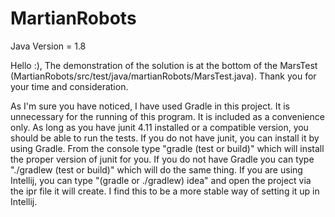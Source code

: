 MartianRobots
=============

Java Version = 1.8

Hello :), The demonstration of the solution is at the bottom of the MarsTest (MartianRobots/src/test/java/martianRobots/MarsTest.java). Thank you for your time and consideration.

As I'm sure you have noticed, I have used Gradle in this project. It is unnecessary for the running of this program. It is included as a convenience only.
As long as you have junit 4.11 installed or a compatible version, you should be able to run the tests.
If you do not have junit, you can install it by using Gradle. From the console type "gradle (test or build)" which will install the proper version
of junit for you. If you do not have Gradle you can type "./gradlew (test or build)" which will do the same thing.
If you are using Intellij, you can type "(gradle or ./gradlew) idea" and open the project via the ipr file it will create. I find this to be
a more stable way of setting it up in Intellij.

